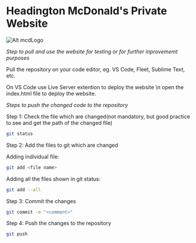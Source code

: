 # Headington McDonald's Private Website

![Alt mcdLogo]('symbol-McDonalds.jpg')

*Step to pull and use the website for testing or for further inprovememt purposes*

Pull the repository on your code editor, eg. VS Code, Fleet, Sublime Text, etc.

On VS Code use Live Server extention to deploy the website \n open the index.html file to deploy the website.

_Steps to push the changed code to the repository_

Step 1: Check the file which are changed(not mandatory, but good practice to see and get the path of the changed file)

```Bash
git status
```

Step 2: Add the files to git which are changed

Adding individual file: 
```Bash
git add <file name>
```

Adding all the files shown in git status: 
```Bash
git add --all
```

Step 3: Commit the changes

```Bash
git commit -m "<comment>"
```

Step 4: Push the changes to the repository

```Bash
git push
```
